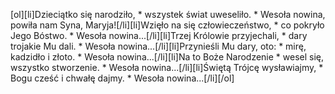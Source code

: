 [ol][li]Dzieciątko się narodziło, * wszystek świat uweseliło. * Wesoła nowina, powiła nam Syna, Maryja![/li][li]Wzięło na się człowieczeństwo, * co pokryło Jego Bóstwo. * Wesoła nowina...[/li][li]Trzej Królowie przyjechali, * dary trojakie Mu dali. * Wesoła nowina...[/li][li]Przynieśli Mu dary, oto: * mirę, kadzidło i złoto. * Wesoła nowina...[/li][li]Na to Boże Narodzenie * wesel się, wszystko stworzenie. * Wesoła nowina...[/li][li]Świętą Trójcę wysławiajmy, * Bogu cześć i chwałę dajmy. * Wesoła nowina...[/li][/ol]
